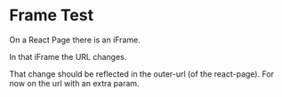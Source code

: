 # Frame Test

On a React Page there is an iFrame. 

In that iFrame the URL changes. 

That change should be reflected in the outer-url (of the react-page). 
For now on the url with an extra param.

